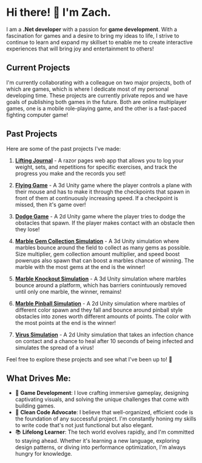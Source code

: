 # Hi there! 👋 I'm Zach.

I am a **.Net developer** with a passion for **game development**. With a fascination for games and a desire to bring my ideas to life, I strive to continue to learn and expand my skillset to enable me to create interactive experiences that will bring joy and entertainment to others!

## Current Projects

I'm currently collaborating with a colleague on two major projects, both of which are games, which is where I dedicate most of my personal developing time. These projects are currently private repos and we have goals of publishing both games in the future. Both are online multiplayer games, one is a mobile role-playing game, and the other is a fast-paced fighting computer game!

## Past Projects

Here are some of the past projects I've made:

1. **[Lifting Journal](https://github.com/zosterday/lifting-journal)** - A razor pages web app that allows you to log your weight, sets, and repetitions for specific exercises, and track the progress you make and the records you set!

2. **[Flying Game](https://github.com/zosterday/flying-game-unity)** - A 3d Unity game where the player controls a plane with their mouse and has to make it through the checkpoints that spawn in front of them at continuously increasing speed. If a checkpoint is missed, then it's game over!

3. **[Dodge Game](https://github.com/zosterday/dodge-game)** - A 2d Unity game where the player tries to dodge the obstacles that spawn. If the player makes contact with an obstacle then they lose!

4. **[Marble Gem Collection Simulation](https://github.com/zosterday/marble-collect-sim)** - A 3d Unity simulation where marbles bounce around the field to collect as many gems as possible. Size multiplier, gem collection amount multiplier, and speed boost powerups also spawn that can boost a marbles chance of winning. The marble with the most gems at the end is the winner!

5. **[Marble Knockout Simulation](https://github.com/zosterday/marble-knockout-lms)** - A 3d Unity simulation where marbles bounce around a platform, which has barriers conintuously removed until only one marble, the winner, remains!
  
6. **[Marble Pinball Simulation](https://github.com/zosterday/marble-pinball-comp)** - A 2d Unity simulation where marbles of different color spawn and they fall and bounce around pinball style obstacles into zones worth different amounts of points. The color with the most points at the end is the winner!
   
7. **[Virus Simulation](https://github.com/zosterday/virus-simulation)** - A 2d Unity simulation that takes an infection chance on contact and a chance to heal after 10 seconds of being infected and simulates the spread of a virus!

Feel free to explore these projects and see what I've been up to! 🚀

## What Drives Me:

- 🚀 **Game Development**: I love crafting immersive gameplay, designing captivating visuals, and solving the unique challenges that come with building games.
- 🌟 **Clean Code Advocate**: I believe that well-organized, efficient code is the foundation of any successful project. I'm constantly honing my skills to write code that's not just functional but also elegant.
- 📚 **Lifelong Learner**: The tech world evolves rapidly, and I'm committed to staying ahead. Whether it's learning a new language, exploring design patterns, or diving into performance optimization, I'm always hungry for knowledge.
